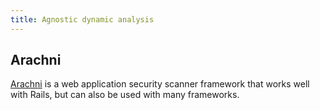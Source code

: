 ```yaml
---
title: Agnostic dynamic analysis
---
```


## Arachni

[Arachni](http://www.arachni-scanner.com/) is a web application security scanner framework that works well with Rails, but can also be used with many frameworks.

